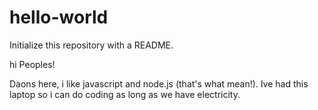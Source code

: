 # hello-world
Initialize this repository with a README.

hi Peoples!

Daons here, i like javascript and node.js (that's what mean!).
Ive had this laptop so i can do coding as long as we have electricity.

